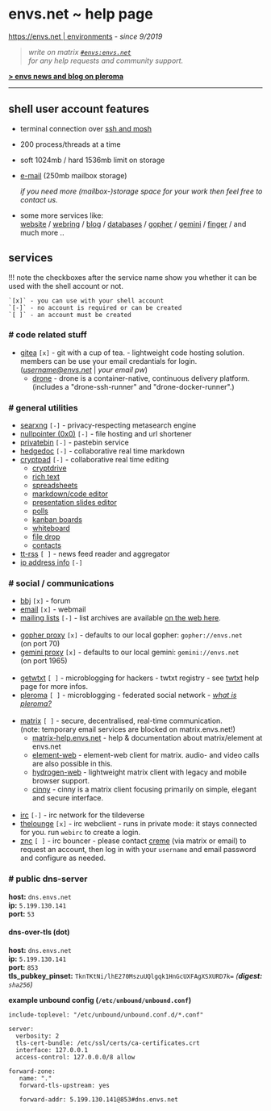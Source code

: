 # envs.net ~ help page

[https://envs.net | environments](https://envs.net) - *since 9/2019*

> *write on matrix [`#envs:envs.net`](https://matrix.to/#/#envs:envs.net)*<br />
> *for any help requests and community support.*

**[> envs news and blog on pleroma](https://pleroma.envs.net/envs)**

***

## shell user account features
- terminal connection over [ssh and mosh](https://help.envs.net/help/#ssh)
- 200 process/threads at a time
- soft 1024mb / hard 1536mb limit on storage
- [e-mail](https://help.envs.net/mail/) (250mb mailbox storage)

  *if you need more (mailbox-)storage space for your work then feel free to contact us.*

- some more services like:  
  [website](https://help.envs.net/website/) /
  [webring](https://envs.net/ring/) /
  [blog](https://help.envs.net/blog/) /
  [databases](https://help.envs.net/database/) /
  [gopher](https://help.envs.net/gopher/) /
  [gemini](https://help.envs.net/gemini/) /
  [finger](https://help.envs.net/finger/) /
  and much more ..

## services

!!! note
    the checkboxes after the service name show you whether it can be used with the shell account or not.  

    `[x]` - you can use with your shell account  
    `[-]` - no account is required or can be created  
    `[ ]` - an account must be created

### # code related stuff
- [gitea](https://git.envs.net/) `[x]` - git with a cup of tea. - lightweight code hosting solution.  
members can be use your email credantials for login. (*username@envs.net* | *your email pw*)
    - [drone](https://drone.envs.net/) - drone is a container-native, continuous delivery platform.  
    (includes a "drone-ssh-runner" and "drone-docker-runner".)

### # general utilities
- [searxng](https://searx.envs.net/) `[-]` - privacy-respecting metasearch engine
- [nullpointer (0x0)](https://envs.sh) `[-]` - file hosting and url shortener
- [privatebin](https://pb.envs.net/) `[-]` - pastebin service
- [hedgedoc](https://hedgedoc.envs.net/) `[-]` - collaborative real time markdown
- [cryptpad](https://pad.envs.net/) `[-]` - collaborative real time editing
    - [cryptdrive](https://pad.envs.net/drive/)
    - [rich text](https://pad.envs.net/pad/)
    - [spreadsheets](https://pad.envs.net/sheet/)
    - [markdown/code editor](https://pad.envs.net/code/)
    - [presentation slides editor](https://pad.envs.net/slide/)
    - [polls](https://pad.envs.net/form/)
    - [kanban boards](https://pad.envs.net/kanban/)
    - [whiteboard](https://pad.envs.net/whiteboard/)
    - [file drop](https://pad.envs.net/file/)
    - [contacts](https://pad.envs.net/contacts/)
- [tt-rss](https://rss.envs.net/) `[ ]` - news feed reader and aggregator
- [ip address info](https://ip.envs.net/) `[-]`

### # social / communications
- [bbj](https://bbj.envs.net/) `[x]` - forum
- [email](https://mail.envs.net/) `[x]` - webmail
- [mailing lists](https://lists.envs.net/) `[-]` - list archives are available [on the web here](https://lists.envs.net/hyperkitty/).
<br /><br />
- [gopher proxy](https://gopher.envs.net/) `[x]` - defaults to our local gopher: `gopher://envs.net`<br />(on port 70)
- [gemini proxy](https://gemini.envs.net/) `[x]` - defaults to our local gemini: `gemini://envs.net`<br />(on port 1965)
<br /><br />
- [getwtxt](https://twtxt.envs.net/) `[ ]` - microblogging for hackers - twtxt registry - see [twtxt](https://help.envs.net/blog/#with-twtxt) help page for more infos.
- [pleroma](https://pleroma.envs.net/) `[ ]` - microblogging - federated social network - _[what is pleroma?](https://blog.soykaf.com/post/what-is-pleroma/)_
<br /><br />
- [matrix](https://envs.net/chat/matrix/) `[ ]` - secure, decentralised, real-time communication.<br />(note: temporary email services are blocked on matrix.envs.net!)
    - [matrix-help.envs.net](https://matrix-help.envs.net/) - help & documentation about matrix/element at envs.net
    - [element-web](https://element.envs.net/) - element-web client for matrix. audio- and video calls are also possible in this.
    - [hydrogen-web](https://hydrogen.envs.net/) - lightweight matrix client with legacy and mobile browser support.
    - [cinny](https://cinny.envs.net/) - cinny is a matrix client focusing primarily on simple, elegant and secure interface.
<br /><br />
- [irc](https://envs.net/chat/irc/) `[-]` - irc network for the tildeverse
- [thelounge](https://webirc.envs.net/) `[x]` - irc webclient - runs in private mode: it stays connected for you. run `webirc` to create a login.
- [znc](https://znc.envs.net/) `[ ]` - irc bouncer - please contact [creme](https://envs.net/~creme/) (via matrix or email) to request an account, then log in with your `username` and email password and configure as needed.

### # public dns-server

**host:** `dns.envs.net`  
**ip:** `5.199.130.141`  
**port:** `53`

#### dns-over-tls (dot)

**host:** `dns.envs.net`  
**ip:** `5.199.130.141`  
**port:** `853`  
**tls_pubkey_pinset:** `TknTKtNi/lhE270MszuUQlgqk1HnGcUXFAgXSXURD7k=` _(**digest:** `sha256`)_


**example unbound config  (`/etc/unbound/unbound.conf`)**
```
include-toplevel: "/etc/unbound/unbound.conf.d/*.conf"

server:
  verbosity: 2
  tls-cert-bundle: /etc/ssl/certs/ca-certificates.crt
  interface: 127.0.0.1
  access-control: 127.0.0.0/8 allow

forward-zone:
   name: "."
   forward-tls-upstream: yes

   forward-addr: 5.199.130.141@853#dns.envs.net
```
